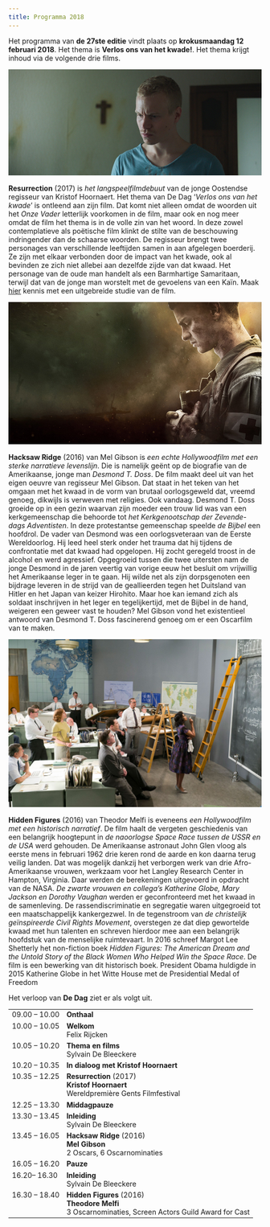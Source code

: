 ```yaml
---
title: Programma 2018
---
```


Het programma van **de 27ste editie** vindt plaats op **krokusmaandag 12 februari 2018**. 
Het thema is **Verlos ons van het kwade!**. Het thema krijgt inhoud via de volgende drie films.

<img src= "re.jpg">

**Resurrection** (2017) is _het langspeelfilmdebuut_ van de jonge Oostendse regisseur van Kristof Hoornaert. Het thema van De Dag ‘_Verlos ons van het kwade_’ is ontleend aan zijn film. Dat komt niet alleen omdat de woorden uit het _Onze Vader_ letterlijk voorkomen in de film, maar ook en nog meer omdat de film het thema is in de volle zin van het woord. In deze zowel contemplatieve als poëtische film klinkt de stilte van de beschouwing indringender dan de schaarse woorden. De regisseur brengt twee personages van verschillende leeftijden samen in aan afgelegen boerderij. Ze zijn met elkaar verbonden door de impact van het kwade, ook al bevinden ze zich niet allebei aan dezelfde zijde van dat kwaad. Het personage van de oude man handelt als een Barmhartige Samaritaan, terwijl dat van de jonge man worstelt met de gevoelens van een Kaïn. Maak [hier](http://www.menstis.be/film-focus/resurrection/) kennis met een uitgebreide studie van de film.

<img src=hr.jpg>

**Hacksaw Ridge** (2016) van Mel Gibson is _een echte Hollywoodfilm met een sterke narratieve levenslijn_. Die is namelijk geënt op de biografie van de Amerikaanse, jonge man _Desmond T. Doss_. De film maakt deel uit van het eigen oeuvre van regisseur Mel Gibson. Dat staat in het teken van het omgaan met het kwaad in de vorm van brutaal oorlogsgeweld dat, vreemd genoeg, dikwijls is verweven met religies. Ook vandaag. Desmond T. Doss groeide op in een gezin waarvan zijn moeder een trouw lid was van een kerkgemeenschap die behoorde tot _het Kerkgenootschap der Zevende-dags Adventisten_. In deze protestantse gemeenschap speelde _de Bijbel_ een hoofdrol. De vader van Desmond was een oorlogsveteraan van de Eerste Wereldoorlog. Hij leed heel sterk onder het trauma dat hij tijdens de confrontatie met dat kwaad had opgelopen. Hij zocht geregeld troost in de alcohol en werd agressief. Opgegroeid tussen die twee uitersten nam de jonge Desmond in de jaren veertig van vorige eeuw het besluit om vrijwillig het Amerikaanse leger in te gaan. Hij wilde net als zijn dorpsgenoten een bijdrage leveren in de strijd van de geallieerden tegen het Duitsland van Hitler en het Japan van keizer Hirohito. Maar hoe kan iemand zich als soldaat inschrijven in het leger en tegelijkertijd, met de Bijbel in de hand, weigeren een geweer vast te houden? Mel Gibson vond het existentieel antwoord van Desmond T. Doss fascinerend genoeg om er een Oscarfilm van te maken.

<img src="hifi.jpg">

**Hidden Figures** (2016) van Theodor Melfi is eveneens _een Hollywoodfilm met een historisch narratief_. De film haalt de vergeten geschiedenis van een belangrijk hoogtepunt in _de naoorlogse Space Race tussen de USSR en de USA_ werd gehouden. De Amerikaanse astronaut John Glen vloog als eerste mens in februari 1962 drie keren rond de aarde en kon daarna terug veilig landen. Dat was mogelijk dankzij het verborgen werk van drie Afro-Amerikaanse vrouwen, werkzaam voor het Langley Research Center in Hampton, Virginia. Daar werden de berekeningen uitgevoerd in opdracht van de NASA. _De zwarte vrouwen en collega’s Katherine Globe, Mary Jackson en Dorothy Vaughan_ werden er geconfronteerd met het kwaad in de samenleving. De rassendiscriminatie en segregatie waren uitgegroeid tot een maatschappelijk kankergezwel. In de tegenstroom van _de christelijk geïnspireerde Civil Rights Movement_, overstegen ze dat diep gewortelde kwaad met hun talenten en schreven hierdoor mee aan een belangrijk hoofdstuk van de menselijke ruimtevaart. In 2016 schreef Margot Lee Shetterly het non-fiction boek _Hidden Figures: The American Dream and the Untold Story of the Black Women Who Helped Win the Space Race_. De film is een bewerking van dit historisch boek. President Obama huldigde in 2015 Katherine Globe in het Witte House met de Presidential Medal of Freedom

Het verloop van **De Dag** ziet er als volgt uit.

<table cellpadding="3" cellspacing="2">
               <tr>
                 <td valign="top">09.00 &ndash; 10.00</td>
                 <td><strong id="onthaal">Onthaal</strong></td>
               </tr>
               <tr>
                 <td valign="top">10.00 &ndash; 10.05 </td>
                 <td><strong id="welkom">Welkom</strong><br>
                   <span id="felixrijcken">Felix Rijcken</span></td>
               </tr>
                 <td valign="top">10.05 &ndash; 10.20 </td>
                 <td><strong id="ovrhetthema">Thema en films</strong><br>
                   <span id="SylvainDeBleeckere">Sylvain De Bleeckere</span></td>
               </tr>
                 <td valign="top">10.20 &ndash; 10.35 </td>
                 <td><strong id="In dialoog met Kristof Hoornaert">In dialoog met Kristof Hoornaert</strong><br>                 </td> 
               <tr>
                 <td valign="top">10.35 &ndash; 12.25</td>
                 <td><strong class="style1" id="legaminauv&eacute;lo">Resurrection</strong> (2017) <br>
                   <strong>Kristof Hoornaert</strong><br>
                   <span class="Prijs">Wereldpremière Gents Filmfestival</span></td>
               </tr>
               <tr>
                 <td>12.25  &ndash; 13.30</td>
                 <td id="middagpauze2"><strong>Middagpauze</strong></td>
               </tr>
                 <td valign="top">13.30 &ndash; 13.45 </td>
                 <td><strong>Inleiding <span class="gamin"></span></strong><br>
                 <span id="SylvainDeBleeckere">Sylvain De Bleeckere</span></td>
               <tr>
                 <td valign="top">13.45  &ndash; 16.05</td>
                 <td><strong class="style1">Hacksaw Ridge </strong>(2016) <br>
                   <strong id="tonykaye">Mel Gibson</strong><br>
                 <span class="Prijs">2 Oscars, 6 Oscarnominaties</span></td>
               </tr>
               <tr>
                 <td valign="top">16.05 &ndash; 16.20</td>
                 <td><strong id="pauze">Pauze</strong></td>
               </tr>
                 <td valign="top">16.20&ndash; 16.30 </td>
                 <td><strong id="inleiding">Inleiding <span class="gamin"></span></strong><br>
                   <span id="SylvainDeBleeckere">Sylvain De Bleeckere</span></td>
               <tr>
                 <td valign="top">16.30 &ndash; 18.40</td>
                 <td><strong class="style1" id="hiddenfigures">Hidden Figures </strong>(2016) <br>
                   <span id="alikaurismaki"><strong>Theodore Melfi</strong> <br>
                   <span class="Prijs">3 Oscarnominaties, Screen Actors Guild Award for Cast </span></span></td>
               </tr>
            </td>
    </table>